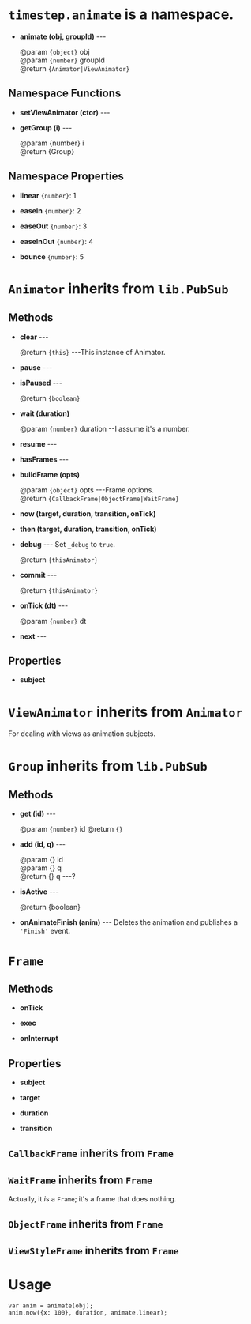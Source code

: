 # `timestep.animate` is a namespace.




* __animate (obj, groupId)__ ---

	@param `{object}` obj<br/>
	@param `{number}` groupId<br/>
	@return `{Animator|ViewAnimator}`



## Namespace Functions

* __setViewAnimator (ctor)__ ---

* __getGroup (i)__ ---

	@param {number} i<br/>
	@return {Group}

## Namespace Properties

* __linear__ `{number}`: 1

* __easeIn__ `{number}`: 2

* __easeOut__ `{number}`: 3

* __easeInOut__ `{number}`: 4

* __bounce__ `{number}`: 5


# `Animator` inherits from `lib.PubSub`

## Methods

* __clear__ ---

	@return `{this}` ---This instance of Animator.

* __pause__ ---

* __isPaused__ ---

	@return `{boolean}`

* __wait (duration)__

	@param `{number}` duration --I assume it's a number.

* __resume__ ---

* __hasFrames__ ---

* __buildFrame (opts)__

	@param `{object}` opts ---Frame options.<br/>
	@return `{CallbackFrame|ObjectFrame|WaitFrame}`

* __now (target, duration, transition, onTick)__

* __then (target, duration, transition, onTick)__

* __debug__ --- Set `_debug` to `true`.

	@return `{thisAnimator}`

* __commit__ ---

	@return `{thisAnimator}`

* __onTick (dt)__ ---

	@param `{number}` dt

* __next__ ---


## Properties

* __subject__


# `ViewAnimator` inherits from `Animator`

For dealing with views as animation subjects.

# `Group` inherits from `lib.PubSub`

## Methods

* __get (id)__ ---

	@param `{number}` id
	@return `{}`

* __add (id, q)__ ---

	@param {} id<br/>
	@param {} q<br/>
	@return {} q ---?

* __isActive__ ---

	@return {boolean}

* __onAnimateFinish (anim)__ --- Deletes the animation and publishes a `'Finish'` event.


# `Frame`

## Methods

* __onTick__

* __exec__

* __onInterrupt__

## Properties

* __subject__

* __target__

* __duration__

* __transition__


## `CallbackFrame` inherits from `Frame`

## `WaitFrame` inherits from `Frame`

Actually, it *is* a `Frame`; it's a frame that does nothing.

## `ObjectFrame` inherits from `Frame`

## `ViewStyleFrame` inherits from `Frame`


# Usage

~~~
var anim = animate(obj);
anim.now({x: 100}, duration, animate.linear);
~~~
